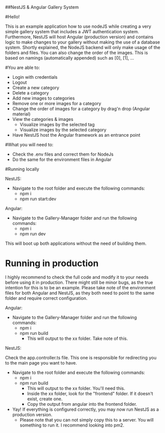 ##NestJS & Angular Gallery System

#Hello!

This is an example application how to use nodeJS while creating a very simple gallery system that includes a JWT authentication system.
Furthermore, NestJS will host Angular (production version) and contains logic to make changes to your gallery without making the use of a database system.
Shortly explained, the NodeJS backend will only make usage of the folders and files. You can also change the order of the images. This is based on namings (automatically appended) such as [0], [1], ...

#You are able to:

- Login with credentials
- Logout
- Create a new category
- Delete a category
- Add new images to categories
- Remove one or more images for a category
- Change the order of images for a category by drag'n drop (Angular material)
- View the categories & images
  - Visualize images by the selected tag
  - Visualize images by the selected category
- Have NestJS host the Angular framework as an entrance point

#What you will need to:

- Check the .env files and correct them for NodeJs
- Do the same for the environment files in Angular

#Running locally

NestJS:

- Navigate to the root folder and execute the following commands:
  - npm i
  - npm run start:dev

Angular:

- Navigate to the Gallery-Manager folder and run the following commands:
  - npm i
  - npm run dev

This will boot up both applications without the need of building them.

# Running in production

I highly recommend to check the full code and modify it to your needs before using it in production.
There might still be minor bugs, as the true intention for this is to be an example.
Please take note of the environment files for both Angular and NestJS, as they both need to point to the same folder and require correct configuration.

Angular:

- Navigate to the Gallery-Manager folder and run the following commands:
  - npm i
  - npm run build
    - This will output to the xx folder. Take note of this.

NestJS:

Check the app.controller.ts file. This one is responsible for redirecting you to the main page you want to have.

- Navigate to the root folder and execute the following commands:
  - npm i
  - npm run build
    - This will output to the xx folder. You'll need this.
    - Inside the xx folder, look for the "frontend" folder. If it doesn't exist, create one.
    - Copy the output from angular into the frontend folder.
- Yay! If everything is configured correctly, you may now run NestJS as a production version.
  - Please note that you can not simply copy this to a server. You will something to run it. I recommend looking into pm2.
